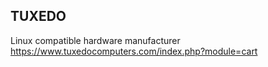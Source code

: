 ## TUXEDO
Linux compatible hardware manufacturer
https://www.tuxedocomputers.com/index.php?module=cart

